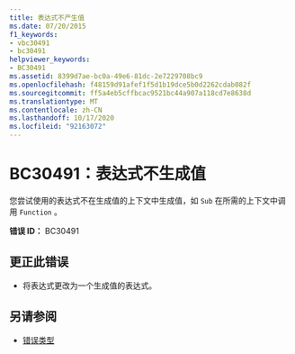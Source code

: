 ```yaml
---
title: 表达式不产生值
ms.date: 07/20/2015
f1_keywords:
- vbc30491
- bc30491
helpviewer_keywords:
- BC30491
ms.assetid: 8399d7ae-bc0a-49e6-81dc-2e7229708bc9
ms.openlocfilehash: f48159d91afef1f5d1b19dce5b0d2262cdab082f
ms.sourcegitcommit: ff5a4eb5cffbcac9521bc44a907a118cd7e8638d
ms.translationtype: MT
ms.contentlocale: zh-CN
ms.lasthandoff: 10/17/2020
ms.locfileid: "92163072"
---
```

# <a name="bc30491-expression-does-not-produce-a-value"></a>BC30491：表达式不生成值

您尝试使用的表达式不在生成值的上下文中生成值，如 `Sub` 在所需的上下文中调用 `Function` 。

 **错误 ID：** BC30491

## <a name="to-correct-this-error"></a>更正此错误

- 将表达式更改为一个生成值的表达式。

## <a name="see-also"></a>另请参阅

- [错误类型](../../programming-guide/language-features/error-types.md)
